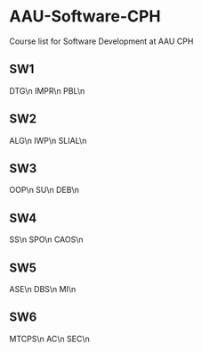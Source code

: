 # AAU-Software-CPH
Course list for Software Development at AAU CPH


## SW1
DTG\n
IMPR\n
PBL\n

## SW2
ALG\n
IWP\n
SLIAL\n

## SW3
OOP\n
SU\n
DEB\n

## SW4
SS\n
SPO\n
CAOS\n

## SW5
ASE\n
DBS\n
MI\n

## SW6
MTCPS\n
AC\n
SEC\n

